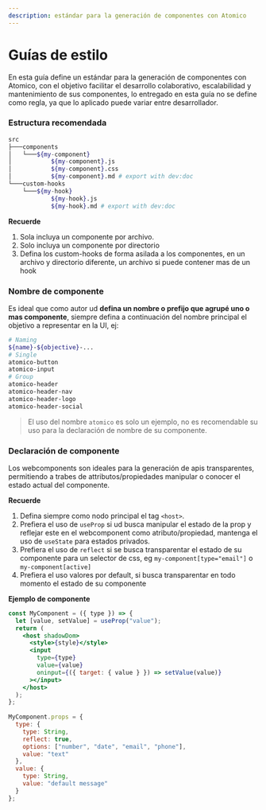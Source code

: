 ```yaml
---
description: estándar para la generación de componentes con Atomico
---
```


# Guías de estilo

En esta  guía define un estándar para la generación de componentes con Atomico, con el objetivo facilitar el desarrollo colaborativo, escalabilidad y mantenimiento de sus componentes, lo entregado en esta guía no se define como regla, ya que lo aplicado puede variar entre desarrollador.

### Estructura recomendada

```bash
src
├───components
│   └───${my-component}
│           ${my-component}.js
│           ${my-component}.css
│           ${my-component}.md # export with dev:doc
└───custom-hooks
    └───${my-hook}
            ${my-hook}.js
            ${my-hook}.md # export with dev:doc
```

**Recuerde**

1. Sola incluya un componente por archivo.
2. Solo incluya un componente por directorio
3. Defina los custom-hooks de forma asilada a los componentes, en un archivo y directorio diferente, un archivo si puede contener mas de un hook

### Nombre de componente

Es ideal que como autor ud **defina un nombre o prefijo que agrupé uno o mas componente**, siempre defina a continuación del nombre principal el objetivo a representar en la UI, ej:

```bash
# Naming
${name}-${objective}-...
# Single
atomico-button
atomico-input
# Group
atomico-header
atomico-header-nav
atomico-header-logo
atomico-header-social
```

> El uso del nombre `atomico` es solo un ejemplo, no es recomendable su uso para la declaración de nombre de su componente.

### Declaración de componente

Los webcomponents son ideales para la generación de apis transparentes, permitiendo a trabes de attributos/propiedades manipular o conocer el estado actual del componente.

**Recuerde**

1. Defina siempre como nodo principal el tag `<host>`.
2. Prefiera el uso de `useProp` si ud busca manipular el estado de la prop y reflejar este en el webcomponent como atributo/propiedad, mantenga el uso de `useState` para estados privados.
3. Prefiera el uso de `reflect` si se busca transparentar el estado de su componente para un selector de css, eg `my-component[type="email"]` o `my-component[active]`
4. Prefiera el uso valores por default, si busca transparentar en todo momento el estado de su componente

**Ejemplo de componente**

```jsx
const MyComponent = ({ type }) => {
  let [value, setValue] = useProp("value");
  return (
    <host shadowDom>
      <style>{style}</style>
      <input
        type={type}
        value={value}
        oninput={({ target: { value } }) => setValue(value)}
      ></input>
    </host>
  );
};
​
MyComponent.props = {
  type: {
    type: String,
    reflect: true,
    options: ["number", "date", "email", "phone"],
    value: "text"
  },
  value: {
    type: String,
    value: "default message"
  }
};
```



